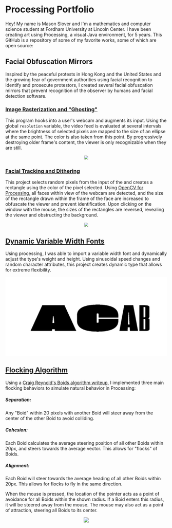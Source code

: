 # Processing Portfolio
Hey! My name is Mason Slover and I'm a mathematics and computer science student at Fordham University at Lincoln Center. I have been creating art using Processing, a visual Java environment, for 5 years. This GitHub is a repository of some of my favorite works, some of which are open source:



## Facial Obfuscation Mirrors

Inspired by the peaceful protests in Hong Kong and the United States and the growing fear of government authorities using facial recognition to identify and prosecute protestors, I created several facial obfuscation mirrors that prevent recognition of the observer by humans and facial detection software.

### [Image Rasterization and "Ghosting"](./Ghosting)

This program hooks into a user's webcam and augments its input. Using the global `resolution` variable, the video feed is evaluated at several intervals where the brightness of selected pixels are mapped to the size of an ellipse at the same point. The color is also taken from this point. By progressively destroying older frame's content, the viewer is only recognizable when they are still.

<p align="center"><img src="./Ghosting/raster.gif" style="zoom:75%;" /></p>



### [Facial Tracking and Dithering](./Dithering)

This project selects random pixels from the input of the and creates a rectangle using the color of the pixel selected. Using [OpenCV for Processing,](https://github.com/atduskgreg/opencv-processing) all faces within view of the webcam are detected, and the size of the rectangle drawn within the frame of the face are increased to obfuscate the viewer and prevent identification. Upon clicking on the window with the mouse, the sizes of the rectangles are reversed, revealing the viewer and obstructing the background.

<p align="center"><img src="./Dithering/dotted.gif" style="zoom:75%;" /></p>



## [Dynamic Variable Width Fonts](./VariableWidthFonts)

Using processing, I was able to import a variable width font and dynamically adjust the type's weight and height. Using sinusoidal speed changes and random character attributes, this project creates dynamic type that allows for extreme flexibility.

<img src="./VariableWidthFonts/VariableWidthFont.gif" />

## [Flocking Algorithm](./FlockingAlgorithm)

Using a [Craig Reynold's Boids algorithm writeup](http://www.red3d.com/cwr/boids/), I implemented three main flocking behaviors to simulate natural behavior in Processing:

<h5>Separation:</h5> 

Any "Boid" within 20 pixels with another Boid will steer away from the center of the other Boid to avoid colliding.

<h5>Cohesion:</h5>

Each Boid calculates the average steering position of all other Boids within 20px, and steers towards the average vector. This allows for "flocks" of Boids.

<h5>Alignment:</h5>

Each Boid will steer towards the average heading of all other Boids within 20px. This allows for flocks to fly in the same direction.



When the mouse is pressed, the location of the pointer acts as a point of avoidance for all Boids within the shown radius. If a Boid enters this radius, it will be steered away from the mouse. The mouse may also act as a point of attraction, steering all Boids to its center.



<p align="center"><img src="./FlockingAlgorithm/boids.gif"/></p>



